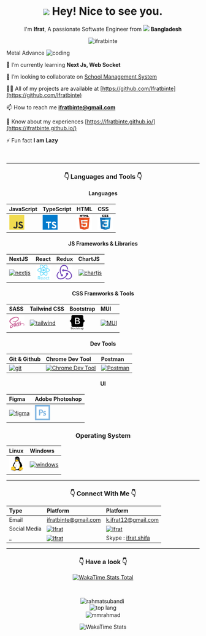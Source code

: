 <div align="center">

# <img src="https://emojis.slackmojis.com/emojis/images/1531849430/4246/blob-sunglasses.gif?1531849430" width="30"/> Hey! Nice to see you.</h1>

<p>I'm <strong>Ifrat</strong>, A passionate Softwate Engineer from <img src="https://user-images.githubusercontent.com/75246159/158305575-e232d1a7-3c92-4ce5-9b6a-99a7bb7ff8d5.png" width="25"/> <b>Bangladesh</b> </p>
<p><img src="https://komarev.com/ghpvc/?username=ifratbinte&label=Profile%20views&color=0e75b6&style=flat" alt="ifratbinte" /></p>
</div>

  <img align="right" alt="coding" width="400" src="https://user-images.githubusercontent.com/55389276/140866485-8fb1c876-9a8f-4d6a-98dc-08c4981eaf70.gif">
  <div align="left>
  
  🔭 I’m currently working on [Metal Advance](https://github.com/Ifratbinte/Metal_Advance)

  🌱 I’m currently learning **Next Js, Web Socket**
  
  👯 I’m looking to collaborate on [School Management System](https://github.com/Ifratbinte/sm-system)
  
  👨‍💻 All of my projects are available at [https://github.com/Ifratbinte](https://github.com/Ifratbinte)
  
  📫 How to reach me **ifratbinte@gmail.com**
  
  📄 Know about my experiences [https://ifratbinte.github.io/](https://ifratbinte.github.io/)
  
  ⚡ Fun fact **I am Lazy**

</div>

<br />

---
<div align="center">
  
### 👇 Languages and Tools 👇

#### Languages

| JavaScript |  TypeScript | HTML |  CSS |
| :--- | :--- | :--- | :--- |
| <a href="https://developer.mozilla.org/en-US/docs/Web/JavaScript" target="_blank"> <img src="https://raw.githubusercontent.com/devicons/devicon/master/icons/javascript/javascript-original.svg" alt="javascript" width="40" height="40"/> </a> | <a href="https://www.typescriptlang.org/" target="_blank"> <img src="https://raw.githubusercontent.com/devicons/devicon/master/icons/typescript/typescript-original.svg" alt="typescript" width="40" height="40"/> </a> | <a href="https://www.w3.org/html/" target="_blank"> <img src="https://raw.githubusercontent.com/devicons/devicon/master/icons/html5/html5-original-wordmark.svg" alt="html5" width="40" height="40"/> </a> | <a href="https://www.w3schools.com/css/" target="_blank"> <img src="https://raw.githubusercontent.com/devicons/devicon/master/icons/css3/css3-original-wordmark.svg" alt="css3" width="40" height="40"/> </a> |

#### JS Frameworks & Libraries

| NextJS | React | Redux | ChartJS |
| :--- | :--- | :--- | :--- | 
| <a href="https://nextjs.org/" target="_blank"> <img src="https://cdn.worldvectorlogo.com/logos/nextjs-3.svg" alt="nextjs" width="40" height="40"/> </a> | <a href="https://reactjs.org/" target="_blank"> <img src="https://raw.githubusercontent.com/devicons/devicon/master/icons/react/react-original-wordmark.svg" alt="react" width="40" height="40"/> </a>  |  <a href="https://redux.js.org" target="_blank"> <img src="https://raw.githubusercontent.com/devicons/devicon/master/icons/redux/redux-original.svg" alt="redux" width="40" height="40"/> </a> | <a href="https://www.chartjs.org" target="_blank"> <img src="https://www.chartjs.org/media/logo-title.svg" alt="chartjs" width="40" height="40"/> </a> |
  
#### CSS Framworks & Tools

| SASS |  Tailwind CSS | Bootstrap | MUI
| :--- | :--- | :--- | :--- |
| <a href="https://sass-lang.com" target="_blank"> <img src="https://raw.githubusercontent.com/devicons/devicon/master/icons/sass/sass-original.svg" alt="sass" width="40" height="40"/> </a> | <a href="https://tailwindcss.com/" target="_blank"> <img src="https://www.vectorlogo.zone/logos/tailwindcss/tailwindcss-icon.svg" alt="tailwind" width="40" height="40"/> </a> | <a href="https://getbootstrap.com" target="_blank"> <img src="https://raw.githubusercontent.com/devicons/devicon/master/icons/bootstrap/bootstrap-plain-wordmark.svg" alt="bootstrap" width="40" height="40"/> </a> | <a href="https://getbootstrap.com" target="_blank"> <img src="https://cdn.jsdelivr.net/gh/devicons/devicon/icons/materialui/materialui-plain.svg" alt="MUI" width="40" height="40"/> </a> |

#### Dev Tools

| Git & Github | Chrome Dev Tool  | Postman
| :--- | :--- | :--- |
| <a href="https://git-scm.com/" target="_blank"> <img src="https://www.vectorlogo.zone/logos/git-scm/git-scm-icon.svg" alt="git" width="40" height="40"/> </a> | <a href="https://developer.chrome.com/docs/devtools/" target="_blank"> <img src="https://www.vectorlogo.zone/logos/google_chrome/google_chrome-icon.svg" alt="Chrome Dev Tool" width="40" height="40"/> </a> | <a href="https://developer.chrome.com/docs/devtools/" target="_blank"> <img src="https://www.svgrepo.com/show/354202/postman-icon.svg" alt="Postman" width="40" height="40"/> </a> |

#### UI

| Figma | Adobe Photoshop |
| :--- | :--- | 
| <a href="https://www.figma.com/" target="_blank"> <img src="https://www.vectorlogo.zone/logos/figma/figma-icon.svg" alt="figma" width="40" height="40"/> </a> | <a href="https://www.postman.com/" target="_blank"> <img src="https://raw.githubusercontent.com/devicons/devicon/master/icons/photoshop/photoshop-line.svg" alt="photoshop" width="40" height="40"/> </a> |

### Operating System

| Linux | Windows |
| :--- | :--- |
| <a href="https://www.linux.org/" target="_blank"> <img src="https://raw.githubusercontent.com/devicons/devicon/master/icons/linux/linux-original.svg" alt="linux" width="40" height="40"/> </a> | <a href="https://www.linux.org/" target="_blank"> <img src="https://img.icons8.com/color/50/000000/windows-10.png" alt="windows" width="40" height="40"/> </a> |


---

### 👇 Connect With Me 👇

| Type | Platform | Platform |
| :--- | :------- | :------- |
| Email | [ifratbinte@gmail.com](mailto:ifratbinte@gmail.com) | [k.ifrat12@gmail.com](mailto:k.ifrat@gmail.com) |
| Social Media | <a href="https://twitter.com/IfratSultana" target="blank"><img align="center" src="https://raw.githubusercontent.com/rahuldkjain/github-profile-readme-generator/master/src/images/icons/Social/twitter.svg" alt="Ifrat" height="30" width="40" /></a> | <a href="https://www.linkedin.com/in/ifrat-kazi/" target="blank"><img align="center" src="https://raw.githubusercontent.com/rahuldkjain/github-profile-readme-generator/master/src/images/icons/Social/linked-in-alt.svg" alt="Ifrat" height="30" width="40" /></a> | 
| _ | <a href="https://www.facebook.com/ifrat.kazi96/" target="blank"><img align="center" src="https://raw.githubusercontent.com/rahuldkjain/github-profile-readme-generator/master/src/images/icons/Social/facebook.svg" alt="Ifrat" height="30" width="40" /></a> | Skype : <a href="https://www.skype.com/en/" target="blank">ifrat.shifa</a> |


---

### 👇 Have a look 👇

[![WakaTime Stats Total](https://wakatime.com/badge/user/cecff590-430d-472c-a823-e58df9f1d525.svg?style=for-the-badge)](https://wakatime.com/@cecff590-430d-472c-a823-e58df9f1d525)

</br>

  <img src="https://github-readme-stats.vercel.app/api/top-langs?username=ifratbinte&show_icons=true&theme=gotham&layout=compact" alt="rahmatsubandi" />&nbsp;
  <br />
  <img src="https://github-readme-stats.vercel.app/api?username=ifratbinte&show_icons=true&theme=gotham" alt="top lang" />
  <br />
  <img align="center" src="https://github-readme-streak-stats.herokuapp.com/?user=ifratbinte&" alt="mmrahmad" />

</div>

<div align="center">

![WakaTime Stats](https://github-readme-stats.vercel.app/api/wakatime?username=ifratbinte&layout=compact&langs_count=10&custom_title=Coding+Time&range=all_time&theme=graywhite&hide_title=true#gh-light-mode-only)

</div>
